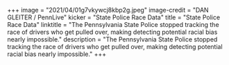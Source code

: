 +++
image = "2021/04/01g7vkywcj8kbp2g.jpeg"
image-credit = "DAN GLEITER / PennLive"
kicker = "State Police Race Data"
title = "State Police Race Data"
linktitle = "The Pennsylvania State Police stopped tracking the race of drivers who get pulled over, making detecting potential racial bias nearly impossible."
description = "The Pennsylvania State Police stopped tracking the race of drivers who get pulled over, making detecting potential racial bias nearly impossible."
+++
